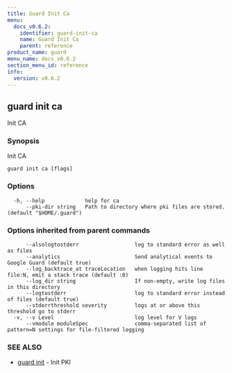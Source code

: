 ```yaml
---
title: Guard Init Ca
menu:
  docs_v0.6.2:
    identifier: guard-init-ca
    name: Guard Init Ca
    parent: reference
product_name: guard
menu_name: docs_v0.6.2
section_menu_id: reference
info:
  version: v0.6.2
---
```


## guard init ca

Init CA

### Synopsis

Init CA

```
guard init ca [flags]
```

### Options

```
  -h, --help             help for ca
      --pki-dir string   Path to directory where pki files are stored. (default "$HOME/.guard")
```

### Options inherited from parent commands

```
      --alsologtostderr                  log to standard error as well as files
      --analytics                        Send analytical events to Google Guard (default true)
      --log_backtrace_at traceLocation   when logging hits line file:N, emit a stack trace (default :0)
      --log_dir string                   If non-empty, write log files in this directory
      --logtostderr                      log to standard error instead of files (default true)
      --stderrthreshold severity         logs at or above this threshold go to stderr
  -v, --v Level                          log level for V logs
      --vmodule moduleSpec               comma-separated list of pattern=N settings for file-filtered logging
```

### SEE ALSO

* [guard init](/docs/v0.6.2/reference/guard_init)	 - Init PKI

